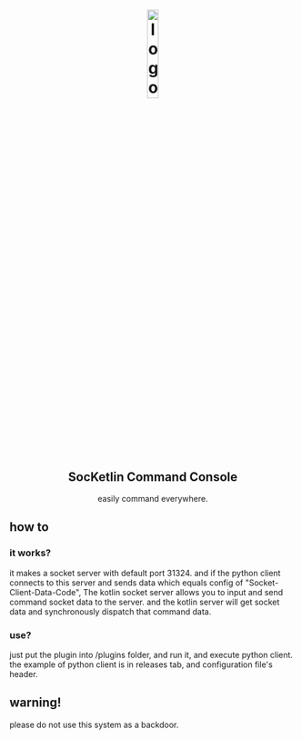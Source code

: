 <h1 align="center">
<img src="" alt="logo" width="20%"/>
</h1>

<h2 align="center">SocKetlin Command Console</h2>
<p align="center">easily command everywhere.</p>

## how to
### it works?
<p>it makes a socket server with default port 31324. and if the python client connects to this server and sends data which equals config of "Socket-Client-Data-Code", The kotlin socket server allows you to input and send command socket data to the server. and the kotlin server will get socket data and synchronously dispatch that command data.</p>

### use?
<p>just put the plugin into /plugins folder, and run it, and execute python client. the example of python client is in releases tab, and configuration file's header.</p>


## warning!
<p>please do not use this system as a backdoor.</p>
